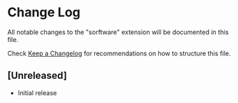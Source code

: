 # Change Log

All notable changes to the "sorftware" extension will be documented in this file.

Check [Keep a Changelog](http://keepachangelog.com/) for recommendations on how to structure this file.

## [Unreleased]

- Initial release